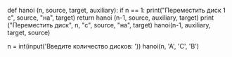 def hanoi (n, source, target, auxiliary): 
    if n == 1:
        print("Переместить диск 1 с", source, "на", target)
        return
    hanoi (n-1, source, auxiliary, target)
    print ("Переместить диск", n, "c", source, "на", target)
    hanoi(n-1, auxiliary, target, source)

n = int(input('Введите количество дисков: '))
hanoi(n, 'A', 'C', 'B')

